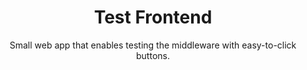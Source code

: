 <h1 align="center">
  Test Frontend
</h1>
<p align="center">
Small web app that enables testing the middleware with easy-to-click buttons.
</p>
